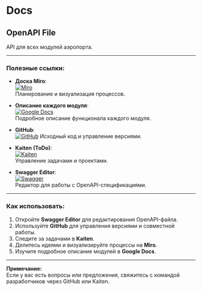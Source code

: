 # Docs
## OpenAPI File

API для всех модулей аэропорта.

---

### Полезные ссылки:

- **Доска Miro**:  
  [![Miro](https://img.shields.io/badge/Miro-Open%20Board-blue?logo=miro)](https://miro.com/app/board/uXjVLlFVjVE=)  
  Планирование и визуализация процессов.

- **Описание каждого модуля**:  
  [![Google Docs](https://img.shields.io/badge/Google%20Docs-View%20Document-green?logo=google-docs)](https://docs.google.com/document/d/1-A99pLnf-T3KJgUowspAIestsUUSzbDQ0Sfr5KvSmdI/edit?tab=t.5uuae64uwih2l)  
  Подробное описание функционала каждого модуля.

- **GitHub**:  
  [![GitHub](https://img.shields.io/badge/GitHub-Repository-black?logo=github)](https://github.com/reaport)
  Исходный код и управление версиями.

- **Kaiten (ToDo)**:  
  [![Kaiten](https://img.shields.io/badge/Kaiten-Task%20Board-red?logo=kaiten)](https://julia89649117555.kaiten.ru/space/530676/boards?focus=card&focusId=44921545)  
  Управление задачами и проектами.

- **Swagger Editor**:  
  [![Swagger](https://img.shields.io/badge/Swagger-Editor-brightgreen?logo=swagger)](https://editor.swagger.io/)  
  Редактор для работы с OpenAPI-спецификациями.

---

### Как использовать:
1. Откройте **Swagger Editor** для редактирования OpenAPI-файла.
2. Используйте **GitHub** для управления версиями и совместной работы.
3. Следите за задачами в **Kaiten**.
4. Делитесь идеями и визуализируйте процессы на **Miro**.
5. Изучите подробное описание модулей в **Google Docs**.

---

**Примечание:**  
Если у вас есть вопросы или предложения, свяжитесь с командой разработчиков через GitHub или Kaiten.
